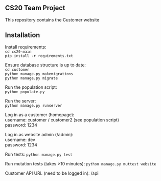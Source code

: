 ## CS20 Team Project

This repository contains the Customer website

## Installation  

Install requirements:  
`cd cs20-main`  
`pip install -r requirements.txt`  

Ensure database structure is up to date:  
`cd customer`  
`python manage.py makemigrations`  
`python manage.py migrate`  

Run the population script:  
`python populate.py`  

Run the server:  
`python manage.py runserver`  

Log in as a customer (homepage):  
username: customer / customer2 (see population script)  
password: 1234  

Log in as website admin (/admin):  
username: dev  
password: 1234  

Run tests:
`python manage.py test`

Run mutation tests (takes >10 minutes):
`python manage.py muttest website`

Customer API URL (need to be logged in):
/api

